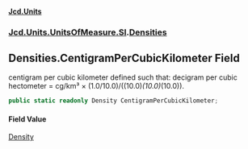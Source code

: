 #### [Jcd.Units](index 'index')
### [Jcd.Units.UnitsOfMeasure.SI](Jcd.Units.UnitsOfMeasure.SI 'Jcd.Units.UnitsOfMeasure.SI').[Densities](Densities 'Jcd.Units.UnitsOfMeasure.SI.Densities')

## Densities.CentigramPerCubicKilometer Field

centigram per cubic kilometer defined such that: decigram per cubic hectometer = cg/km³ ×
(1.0/10.0)/((10.0)*(10.0)*(10.0)).

```csharp
public static readonly Density CentigramPerCubicKilometer;
```

#### Field Value
[Density](Density 'Jcd.Units.UnitTypes.Density')